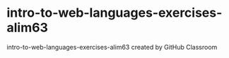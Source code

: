 # intro-to-web-languages-exercises-alim63
intro-to-web-languages-exercises-alim63 created by GitHub Classroom
